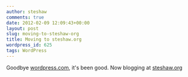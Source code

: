```yaml
---
author: steshaw
comments: true
date: 2012-02-09 12:09:43+00:00
layout: post
slug: moving-to-steshaw-org
title: Moving to steshaw.org
wordpress_id: 625
tags: WordPress
---
```


Goodbye [wordpress.com](http://wordpress.com/), it's been good. Now blogging at [steshaw.org](https://steshaw.org)
